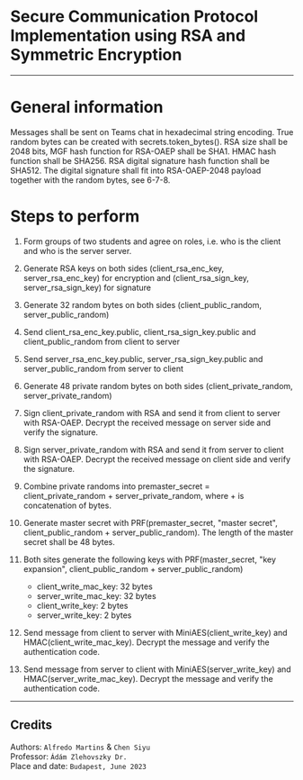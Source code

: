 # Secure Communication Protocol Implementation using RSA and Symmetric Encryption
---
# General information

Messages shall be sent on Teams chat in hexadecimal string encoding.
True random bytes can be created with secrets.token_bytes().
RSA size shall be 2048 bits, MGF hash function for RSA-OAEP shall be SHA1. HMAC hash function shall be SHA256.
RSA digital signature hash function shall be SHA512. The digital signature shall fit into RSA-OAEP-2048 payload together with the random bytes, see 6-7-8.

# Steps to perform

1. Form groups of two students and agree on roles, i.e. who is the client and who is the server server.
2. Generate RSA keys on both sides (client_rsa_enc_key, server_rsa_enc_key) for encryption and (client_rsa_sign_key, server_rsa_sign_key) for signature
3. Generate 32 random bytes on both sides (client_public_random, server_public_random)
4. Send client_rsa_enc_key.public, client_rsa_sign_key.public and client_public_random from client to server
5. Send server_rsa_enc_key.public, server_rsa_sign_key.public and server_public_random from server to client
6. Generate 48 private random bytes on both sides (client_private_random, server_private_random)
   
7. Sign client_private_random with RSA and send it from client to server with RSA-OAEP. Decrypt the received message on server side and verify the signature.
   
8. Sign server_private_random with RSA and send it from server to client with RSA-OAEP. Decrypt the received message on client side and verify the signature.
   
9.  Combine private randoms into premaster_secret = client_private_random + server_private_random, where +  is concatenation of bytes.
    
10. Generate master secret with PRF(premaster_secret, "master secret", client_public_random + server_public_random). The length of the master secret shall be 48 bytes.
    
11. Both sites generate the following keys with PRF(master_secret, "key expansion", client_public_random + server_public_random)
    - client_write_mac_key: 32 bytes
    - server_write_mac_key: 32 bytes
    - client_write_key: 2 bytes
    - server_write_key: 2 bytes
  
12. Send message from client to server with MiniAES(client_write_key) and HMAC(client_write_mac_key). Decrypt the message and verify the authentication code.

13. Send message from server to client with MiniAES(server_write_key) and HMAC(server_write_mac_key). Decrypt the message and verify the authentication code.
----

## Credits
Authors: `Alfredo Martins` & `Chen Siyu` <br>
Professor: `Ádám Zlehovszky Dr.` <br>
Place and date: `Budapest, June 2023` <br>
